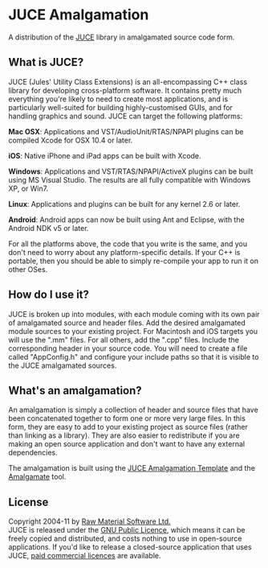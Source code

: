 # JUCE Amalgamation

A distribution of the [JUCE][1] library in amalgamated source code form.

## What is JUCE?

JUCE (Jules' Utility Class Extensions) is an all-encompassing C++ class library
for developing cross-platform software. It contains pretty much everything
you're likely to need to create most applications, and is particularly
well-suited for building highly-customised GUIs, and for handling graphics
and sound. JUCE can target the following platforms:

**Mac OSX**: Applications and VST/AudioUnit/RTAS/NPAPI plugins can be compiled
             Xcode for OSX 10.4 or later.

**iOS**: Native iPhone and iPad apps can be built with Xcode.

**Windows**: Applications and VST/RTAS/NPAPI/ActiveX plugins can be built using
             MS Visual Studio. The results are all fully compatible with
             Windows XP, or Win7.

**Linux**: Applications and plugins can be built for any kernel 2.6 or later.

**Android**: Android apps can now be built using Ant and Eclipse, with the
             Android NDK v5 or later.

For all the platforms above, the code that you write is the same, and you don't
need to worry about any platform-specific details. If your C++ is portable, then
you should be able to simply re-compile your app to run it on other OSes.

## How do I use it?

JUCE is broken up into modules, with each module coming with its own pair of
amalgamated source and header files. Add the desired amalgamated module sources
to your existing project. For Macintosh and iOS targets you will use the ".mm"
files. For all others, add the ".cpp" files. Include the corresponding header
in your source code. You will need to create a file called "AppConfig.h" and
configure your include paths so that it is visible to the JUCE amalgamated
sources.

## What's an amalgamation?

An amalgamation is simply a collection of header and source files that have been
concatenated together to form one or more very large files. In this form, they
are easy to add to your existing project as source files (rather than linking
as a library). They are also easier to redistribute if you are making an open
source application and don't want to have any external dependencies.

The amalgamation is built using the [JUCE Amalgamation Template][3] and the
[Amalgamate][4] tool.

## License

Copyright 2004-11 by [Raw Material Software Ltd.][5] <br>
JUCE is released under the [GNU Public Licence][6], which means it can be freely
copied and distributed, and costs nothing to use in open-source applications. If
you'd like to release a closed-source application that uses JUCE, [paid
commercial licences][2] are available.

[1]: http://rawmaterialsoftware.com/juce.php "The JUCE Library"
[2]: http://rawmaterialsoftware.com/jucelicense.php "JUCE Commercial Licensing"
[3]: https://github.com/vinniefalco/JUCEAmalgamTemplate/ "JUCE Amalgamation Template"
[4]: https://github.com/vinniefalco/Amalgamate/ "Amalgamate Tool"
[5]: http://rawmaterialsoftware.com "Raw Material Software, Ltd."
[6]: http://www.gnu.org/licenses/gpl-2.0.html "GNU GPL Version 2"

